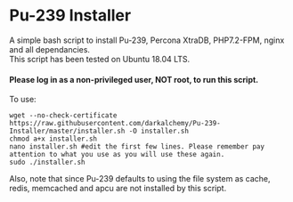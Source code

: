 Pu-239 Installer
==============

A simple bash script to install Pu-239, Percona XtraDB, PHP7.2-FPM, nginx and all dependancies.  
This script has been tested on Ubuntu 18.04 LTS.

#### Please log in as a non-privileged user, NOT root, to run this script.

To use:

```
wget --no-check-certificate https://raw.githubusercontent.com/darkalchemy/Pu-239-Installer/master/installer.sh -O installer.sh
chmod a+x installer.sh
nano installer.sh #edit the first few lines. Please remember pay attention to what you use as you will use these again.
sudo ./installer.sh
```

Also, note that since Pu-239 defaults to using the file system as cache, redis, memcached and apcu are not installed by this script.
